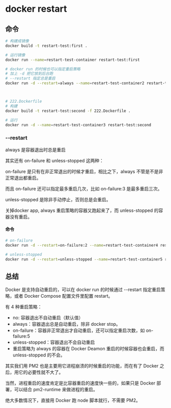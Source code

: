 # docker restart


## 命令
```bash
# 构建成镜像
docker build -t restart-test:first .

# 运行镜像
docker run --name=restart-test-container restart-test:first

# docker run 的时候也可以指定重启策略
# 加上 -d 把它放到后台跑
# --restart 指定总是重启
docker run -d --restart=always --name=restart-test-container2 restart-test:first



# 222.Dockerfile
# 构建
docker build -t restart-test:second -f 222.Dockerfile .

# 运行
docker run -d --name=restart-test-container3 restart-test:second
```



### --restart
always 是容器退出时总是重启

其实还有 on-failure 和 unless-stopped 这两种：

on-failure 是只有在非正常退出的时候才重启，相比之下，always 不管是不是非正常退出都重启。

而且 on-failure 还可以指定最多重启几次，比如 on-failure:3 是最多重启三次。

unless-stopped 是除非手动停止，否则总是会重启。

关掉docker app, always 重启策略的容器又跑起来了，而 unless-stopped 的容器没有重启。


#### 命令
```bash
# on-failure
docker run -d --restart=on-failure:2 --name=restart-test-container4 restart-test:first

# unless-stopped 
docker run -d --restart=unless-stopped --name=restart-test-container5 restart-test:first
```




## 总结
Docker 是支持自动重启的，可以在 docker run 的时候通过 --restart 指定重启策略，或者 Docker Compose 配置文件里配置 restart。

有 4 种重启策略：
- no: 容器退出不自动重启（默认值）
- always：容器退出总是自动重启，除非 docker stop。
- on-failure：容器非正常退出才自动重启，还可以指定重启次数，如 on-failure:5
- unless-stopped：容器退出不会自动重启
- 重启策略为 always 的容器在 Docker Deamon 重启的时候容器也会重启，而 unless-stopped 的不会。

其实我们用 PM2 也是主要用它进程崩溃的时候重启的功能，而在有了 Docker 之后，用它的必要性就不大了。

当然，进程重启的速度肯定是比容器重启的速度快一些的，如果只是 Docker 部署，可以结合 pm2-runtime 来做进程的重启。

绝大多数情况下，直接用 Docker 跑 node 脚本就行，不需要 PM2。
